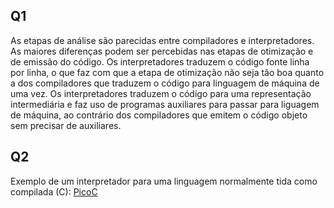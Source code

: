 ## Q1
As etapas de análise são parecidas entre compiladores e interpretadores. As maiores diferenças podem ser percebidas nas etapas de otimização e de emissão do código.
Os interpretadores traduzem o código fonte linha por linha, o que faz com que a etapa de otimização não seja tão boa quanto a dos compiladores que traduzem o código para linguagem de máquina de uma vez. Os interpretadores traduzem o código para uma representação intermediária e faz uso de programas auxiliares para passar para liguagem de máquina, ao contrário dos compiladores que emitem o código objeto sem precisar de auxiliares.


## Q2
Exemplo de um interpretador para uma linguagem normalmente tida como compilada (C): [PicoC](https://github.com/jpoirier/picoc)
